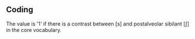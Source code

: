 # [](ParameterTable?__template__=property.md&property=Name#cldf:UT154)

[](ExampleTable?example_id=1&with_internal_ref_link#cldf:UT154-1)

## Coding

The value is '1' if there is a contrast between [s] and postalveolar sibilant [ʃ] in the core vocabulary.

